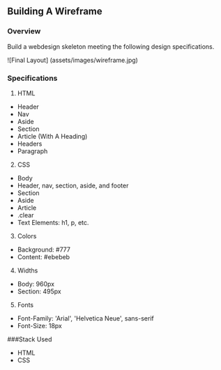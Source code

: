 ## Building A Wireframe

### Overview
Build a webdesign skeleton meeting the following design specifications.

![Final Layout] (assets/images/wireframe.jpg)

### Specifications
1. HTML
* Header
* Nav
* Aside
* Section
* Article (With A Heading)
* Headers
* Paragraph
2. CSS
* Body
* Header, nav, section, aside, and footer
* Section
* Aside
* Article
* .clear
* Text Elements: h1, p, etc.
3. Colors
* Background: #777
* Content: #ebebeb
4. Widths
* Body: 960px
* Section: 495px
5. Fonts
* Font-Family: 'Arial', 'Helvetica Neue', sans-serif
* Font-Size: 18px

###Stack Used
* HTML
* CSS